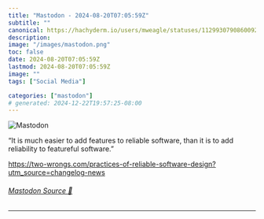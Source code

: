 ```yaml
---
title: "Mastodon - 2024-08-20T07:05:59Z"
subtitle: ""
canonical: https://hachyderm.io/users/mweagle/statuses/112993079086009229
description:
image: "/images/mastodon.png"
toc: false
date: 2024-08-20T07:05:59Z
lastmod: 2024-08-20T07:05:59Z
image: ""
tags: ["Social Media"]

categories: ["mastodon"]
# generated: 2024-12-22T19:57:25-08:00
---
```

![Mastodon](/images/mastodon.png)

<p>“It is much easier to add features to reliable software, than it is to add reliability to featureful software.”</p><p><a href="https://two-wrongs.com/practices-of-reliable-software-design?utm_source=changelog-news" target="_blank" rel="nofollow noopener noreferrer" translate="no"><span class="invisible">https://</span><span class="ellipsis">two-wrongs.com/practices-of-re</span><span class="invisible">liable-software-design?utm_source=changelog-news</span></a></p>


###### [Mastodon Source 🐘](https://hachyderm.io/@mweagle/112993079086009229)

___
